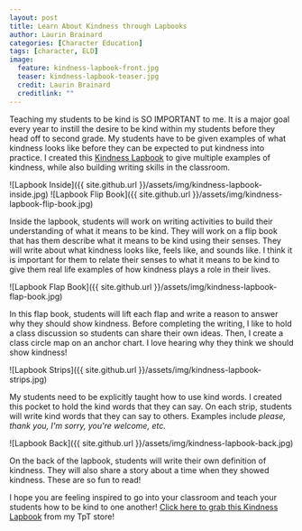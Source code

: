 ```yaml
---
layout: post
title: Learn About Kindness through Lapbooks
author: Laurin Brainard
categories: [Character Education]
tags: [character, ELD]
image:
  feature: kindness-lapbook-front.jpg
  teaser: kindness-lapbook-teaser.jpg
  credit: Laurin Brainard
  creditlink: ""
---
```

Teaching my students to be kind is SO IMPORTANT to me. It is a major goal every year to instill the desire to be kind within my students before they head off to second grade. My students have to be given examples of what kindness looks like before they can be expected to put kindness into practice. I created this [Kindness Lapbook](http://bit.ly/2w1wNhg) to give multiple examples of kindness, while also building writing skills in the classroom. 

![Lapbook Inside]({{ site.github.url }}/assets/img/kindness-lapbook-inside.jpg)
![Lapbook Flip Book]({{ site.github.url }}/assets/img/kindness-lapbook-flip-book.jpg)

Inside the lapbook, students will work on writing activities to build their understanding of what it means to be kind. They will work on a flip book that has them describe what it means to be kind using their senses. They will write about what kindness looks like, feels like, and sounds like. I think it is important for them to relate their senses to what it means to be kind to give them real life examples of how kindness plays a role in their lives. 

![Lapbook Flap Book]({{ site.github.url }}/assets/img/kindness-lapbook-flap-book.jpg)

In this flap book, students will lift each flap and write a reason to answer why they should show kindness. Before completing the writing, I like to hold a class discussion so students can share their own ideas. Then, I create a class circle map on an anchor chart. I love hearing why they think we should show kindness! 

![Lapbook Strips]({{ site.github.url }}/assets/img/kindness-lapbook-strips.jpg)

My students need to be explicitly taught how to use kind words. I created this pocket to hold the kind words that they can say. On each strip, students will write kind words that they can say to others. Examples include *please, thank you, I'm sorry, you're welcome, etc.* 

![Lapbook Back]({{ site.github.url }}/assets/img/kindness-lapbook-back.jpg)

On the back of the lapbook, students will write their own definition of kindness. They will also share a story about a time when they showed kindness. These are so fun to read! 

I hope you are feeling inspired to go into your classroom and teach your students how to be kind to one another! [Click here to grab this Kindness Lapbook](http://bit.ly/2w1wNhg) from my TpT store!